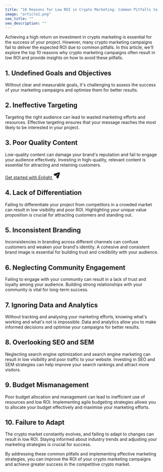 ```yaml
---
title: "10 Reasons for Low ROI in Crypto Marketing: Common Pitfalls to Avoid"
image: "article1.png"
seo_title: ""
seo_description: ""
---
```


Achieving a high return on investment in crypto marketing is essential for the success of your project. However, many crypto marketing campaigns fail to deliver the expected ROI due to common pitfalls. In this article, we'll explore the top 10 reasons why crypto marketing campaigns often result in low ROI and provide insights on how to avoid these pitfalls.

## 1. Undefined Goals and Objectives

Without clear and measurable goals, it's challenging to assess the success of your marketing campaigns and optimise them for better results.

## 2. Ineffective Targeting

Targeting the right audience can lead to wasted marketing efforts and resources. Effective targeting ensures that your message reaches the most likely to be interested in your project.

## 3. Poor Quality Content

Low-quality content can damage your brand's reputation and fail to engage your audience effectively. Investing in high-quality, relevant content is essential for attracting and retaining customers.

<a href="/get-started" class="main-button">
    <span>
    Get started with Enlight
    </span>
    <svg
      xmlns="http://www.w3.org/2000/svg"
      width="24"
      height="24"
      viewBox="0 0 24 24"
      fill="none"
    ><path
        d="M18.636 15.6699L20.352 10.5199C21.852 6.02194 22.602 3.77294 21.414 2.58594C20.227 1.39894 17.978 2.14794 13.479 3.64794L8.32997 5.36394C4.69997 6.57394 2.88497 7.17994 2.36997 8.06694C2.12908 8.48152 2.0022 8.95246 2.0022 9.43194C2.0022 9.91142 2.12908 10.3824 2.36997 10.7969C2.88497 11.6849 4.69997 12.2899 8.32997 13.5009C8.77997 13.6509 9.28697 13.5429 9.62397 13.2099L15.13 7.75494C15.2023 7.67634 15.2899 7.61324 15.3874 7.56945C15.4848 7.52566 15.5901 7.5021 15.697 7.50019C15.8038 7.49827 15.9099 7.51805 16.0089 7.55831C16.1078 7.59858 16.1976 7.6585 16.2727 7.73446C16.3479 7.81041 16.4068 7.90082 16.446 8.00021C16.4852 8.0996 16.5039 8.20591 16.5008 8.31271C16.4977 8.41951 16.473 8.52457 16.4282 8.62156C16.3834 8.71854 16.3193 8.80542 16.24 8.87694L10.824 14.2429C10.6433 14.4276 10.5174 14.6587 10.4602 14.9106C10.403 15.1625 10.4168 15.4254 10.5 15.6699C11.71 19.2999 12.316 21.1159 13.203 21.6319C13.6178 21.8727 14.0889 21.9995 14.5685 21.9995C15.0481 21.9995 15.5192 21.8727 15.934 21.6319C16.821 21.1159 17.425 19.3009 18.636 15.6699Z"
        fill="#0F0F0F"
      /></svg>
</a>

## 4. Lack of Differentiation

Failing to differentiate your project from competitors in a crowded market can result in low visibility and poor ROI. Highlighting your unique value proposition is crucial for attracting customers and standing out.

## 5. Inconsistent Branding

Inconsistencies in branding across different channels can confuse customers and weaken your brand's identity. A cohesive and consistent brand image is essential for building trust and credibility with your audience.

## 6. Neglecting Community Engagement

Failing to engage with your community can result in a lack of trust and loyalty among your audience. Building strong relationships with your community is vital for long-term success.

## 7. Ignoring Data and Analytics

Without tracking and analysing your marketing efforts, knowing what's working and what's not is impossible. Data and analytics allow you to make informed decisions and optimise your campaigns for better results.

## 8. Overlooking SEO and SEM

Neglecting search engine optimization and search engine marketing can result in low visibility and poor traffic to your website. Investing in SEO and SEM strategies can help improve your search rankings and attract more visitors.

## 9. Budget Mismanagement

Poor budget allocation and management can lead to inefficient use of resources and low ROI. Implementing agile budgeting strategies allows you to allocate your budget effectively and maximise your marketing efforts.

## 10. Failure to Adapt

The crypto market constantly evolves, and failing to adapt to changes can result in low ROI. Staying informed about industry trends and adjusting your marketing strategies is crucial for success.

By addressing these common pitfalls and implementing effective marketing strategies, you can improve the ROI of your crypto marketing campaigns and achieve greater success in the competitive crypto market.
